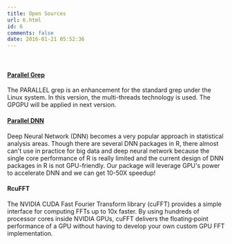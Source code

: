 ```yaml
---
title: Open Sources
url: 6.html
id: 6
comments: false
date: 2016-01-21 05:52:36
---
```


 

#### [Parallel Grep](https://github.com/PatricZhao/ParallelGrep)

The PARALLEL grep is an enhancement for the standard grep under the Linux system. In this version, the multi-threads technology is used. The GPGPU will be applied in next version.  

#### [Parallel DNN](https://github.com/patriczhao/ParallelR)

Deep Neural Network (DNN) becomes a very popular approach in statistical analysis areas. Though there are several DNN packages in R, there almost can't use in practice for big data and deep neural network because the single core performance of R is really limited and the current design of DNN packages in R is not GPU-friendly. Our package will leverage GPU's power to accelerate DNN and we can get 10-50X speedup!  

#### RcuFFT

The NVIDIA CUDA Fast Fourier Transform library (cuFFT) provides a simple interface for computing FFTs up to 10x faster. By using hundreds of processor cores inside NVIDIA GPUs, cuFFT delivers the floating‐point performance of a GPU without having to develop your own custom GPU FFT implementation.